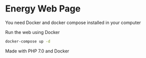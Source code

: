 <h1>Energy Web Page</h1>
<p>You need Docker and docker compose installed in your computer</p>
<p>Run the web using Docker</p>

```bash
docker-compose up -d
```
<p>Made with PHP 7.0 and Docker</p>